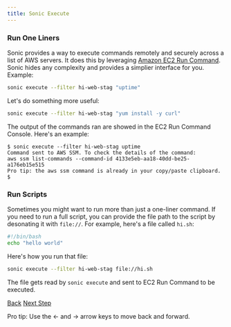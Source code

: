 ```yaml
---
title: Sonic Execute
---
```


### Run One Liners

Sonic provides a way to execute commands remotely and securely across a list of AWS servers.  It does this by leveraging [Amazon EC2 Run Command](https://aws.amazon.com/ec2/execute/).  Sonic hides any complexity and provides a simplier interface for you. Example:

```sh
sonic execute --filter hi-web-stag "uptime"
```

Let's do something more useful:

```sh
sonic execute --filter hi-web-stag "yum install -y curl"
```

The output of the commands ran are showed in the EC2 Run Command Console.  Here's an example:

```
$ sonic execute --filter hi-web-stag uptime
Command sent to AWS SSM. To check the details of the command:
aws ssm list-commands --command-id 4133e5eb-aa18-40dd-be25-a176eb15e515
Pro tip: the aws ssm command is already in your copy/paste clipboard.
$
```

### Run Scripts

Sometimes you might want to run more than just a one-liner command. If you need to run a full script, you can provide the file path to the script by desonating it with `file://`.  For example, here's a file called `hi.sh`:

```bash
#!/bin/bash
echo "hello world"
```

Here's how you run that file:

```sh
sonic execute --filter hi-web-stag file://hi.sh
```

The file gets read by `sonic execute` and sent to EC2 Run Command to be executed.

<a id="prev" class="btn btn-basic" href="{% link _docs/tutorial-ecs-run.md %}">Back</a>
<a id="next" class="btn btn-primary" href="{% link _docs/settings.md %}">Next Step</a>
<p class="keyboard-tip">Pro tip: Use the <- and -> arrow keys to move back and forward.</p>
